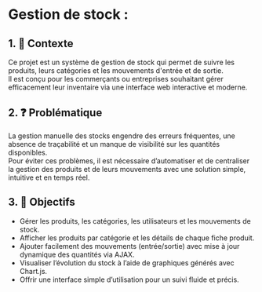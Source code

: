 # Gestion de stock : 
## 1. 🧩 Contexte  
Ce projet est un système de gestion de stock qui permet de suivre les produits, leurs catégories et les mouvements d'entrée et de sortie.  
Il est conçu pour les commerçants ou entreprises souhaitant gérer efficacement leur inventaire via une interface web interactive et moderne.

## 2. ❓ Problématique  
La gestion manuelle des stocks engendre des erreurs fréquentes, une absence de traçabilité et un manque de visibilité sur les quantités disponibles.  
Pour éviter ces problèmes, il est nécessaire d’automatiser et de centraliser la gestion des produits et de leurs mouvements avec une solution simple, intuitive et en temps réel.

## 3. 🎯 Objectifs  
- Gérer les produits, les catégories, les utilisateurs et les mouvements de stock.  
- Afficher les produits par catégorie et les détails de chaque fiche produit.  
- Ajouter facilement des mouvements (entrée/sortie) avec mise à jour dynamique des quantités via AJAX.  
- Visualiser l’évolution du stock à l’aide de graphiques générés avec Chart.js.  
- Offrir une interface simple d’utilisation pour un suivi fluide et précis.
